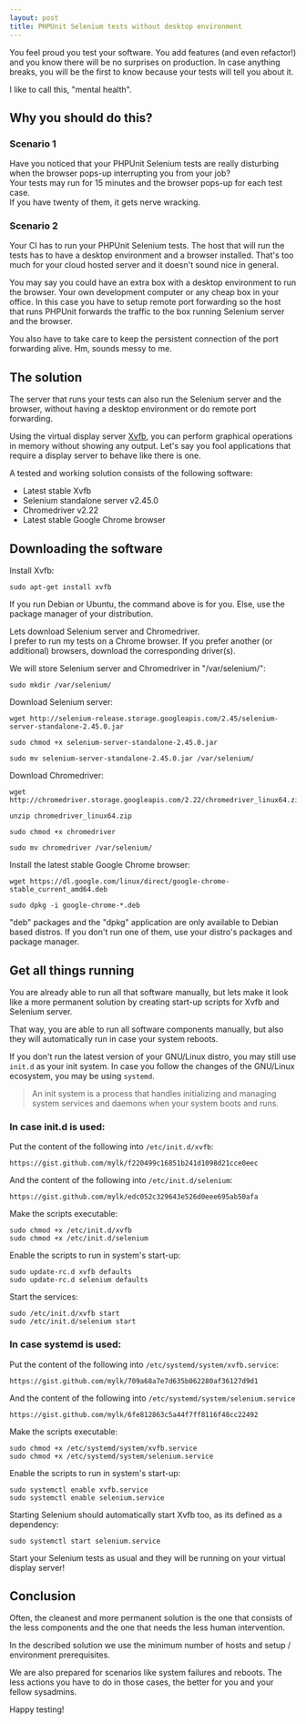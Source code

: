 ```yaml
---
layout: post
title: PHPUnit Selenium tests without desktop environment
---
```


You feel proud you test your software.
You add features (and even refactor!) and you know there will be no surprises on production.
In case anything breaks, you will be the first to know because your tests will tell you about it.

I like to call this, "mental health".

## Why you should do this?

### Scenario 1
Have you noticed that your PHPUnit Selenium tests are really disturbing when the browser pops-up interrupting you from your job?  
Your tests may run for 15 minutes and the browser pops-up for each test case.  
If you have twenty of them, it gets nerve wracking.

### Scenario 2
Your CI has to run your PHPUnit Selenium tests.
The host that will run the tests has to have a desktop environment and a browser installed.
That's too much for your cloud hosted server and it doesn't sound nice in general.

You may say you could have an extra box with a desktop environment to run the browser. Your own development computer or any cheap box in your office.
In this case you have to setup remote port forwarding so the host that runs PHPUnit forwards the traffic to the box running Selenium server and the browser.  

You also have to take care to keep the persistent connection of the port forwarding alive. Hm, sounds messy to me.

## The solution
The server that runs your tests can also run the Selenium server and the browser, without having a desktop environment
or do remote port forwarding.

Using the virtual display server [Xvfb](https://en.wikipedia.org/wiki/Xvfb), you can perform
graphical operations in memory without showing any output. Let's say you fool applications that require a display server
to behave like there is one.

A tested and working solution consists of the following software:

- Latest stable Xvfb
- Selenium standalone server v2.45.0
- Chromedriver v2.22
- Latest stable Google Chrome browser

## Downloading the software
Install Xvfb:

```
sudo apt-get install xvfb
```
If you run Debian or Ubuntu, the command above is for you. Else, use the package manager of your distribution.

Lets download Selenium server and Chromedriver.  
I prefer to run my tests on a Chrome browser. If you prefer another (or additional) browsers, download the corresponding driver(s).

We will store Selenium server and Chromedriver in "/var/selenium/":

```
sudo mkdir /var/selenium/
```

Download Selenium server:

```
wget http://selenium-release.storage.googleapis.com/2.45/selenium-server-standalone-2.45.0.jar

sudo chmod +x selenium-server-standalone-2.45.0.jar

sudo mv selenium-server-standalone-2.45.0.jar /var/selenium/
```

Download Chromedriver:

```
wget http://chromedriver.storage.googleapis.com/2.22/chromedriver_linux64.zip

unzip chromedriver_linux64.zip

sudo chmod +x chromedriver

sudo mv chromedriver /var/selenium/
```

Install the latest stable Google Chrome browser:

```
wget https://dl.google.com/linux/direct/google-chrome-stable_current_amd64.deb

sudo dpkg -i google-chrome-*.deb
```

"deb" packages and the "dpkg" application are only available to Debian based distros. If you don't run one of them,
use your distro's packages and package manager.

## Get all things running
You are already able to run all that software manually, but lets make it look like a more permanent solution
by creating start-up scripts for Xvfb and Selenium server.

That way, you are able to run all software components manually, but also they will automatically run in case
your system reboots.

If you don't run the latest version of your GNU/Linux distro, you may still use ```init.d``` as your init system.
In case you follow the changes of the GNU/Linux ecosystem, you may be using ```systemd```.

> An init system is a process that handles initializing and managing system services and daemons
when your system boots and runs.

### In case init.d is used:

Put the content of the following into ```/etc/init.d/xvfb```:

```
https://gist.github.com/mylk/f220499c16851b241d1098d21cce0eec
```

And the content of the following into ```/etc/init.d/selenium```:

```
https://gist.github.com/mylk/edc052c329643e526d0eee695ab50afa
```

Make the scripts executable:

```
sudo chmod +x /etc/init.d/xvfb
sudo chmod +x /etc/init.d/selenium
```

Enable the scripts to run in system's start-up:

```
sudo update-rc.d xvfb defaults
sudo update-rc.d selenium defaults
```

Start the services:

```
sudo /etc/init.d/xvfb start
sudo /etc/init.d/selenium start
```

### In case systemd is used:

Put the content of the following into ```/etc/systemd/system/xvfb.service```:

```
https://gist.github.com/mylk/709a68a7e7d635b062280af36127d9d1
```

And the content of the following into ```/etc/systemd/system/selenium.service```

```
https://gist.github.com/mylk/6fe812863c5a44f7ff8116f48cc22492
```

Make the scripts executable:

```
sudo chmod +x /etc/systemd/system/xvfb.service
sudo chmod +x /etc/systemd/system/selenium.service
```

Enable the scripts to run in system's start-up:

```
sudo systemctl enable xvfb.service
sudo systemctl enable selenium.service
```

Starting Selenium should automatically start Xvfb too, as its defined as a dependency:

```
sudo systemctl start selenium.service
```

Start your Selenium tests as usual and they will be running on your virtual display server!

## Conclusion
Often, the cleanest and more permanent solution is the one that consists of the less components
and the one that needs the less human intervention.

In the described solution we use the minimum number of hosts and setup / environment prerequisites.

We are also prepared for scenarios like system failures and reboots. The less actions you have to do in those cases,
the better for you and your fellow sysadmins.

Happy testing!
